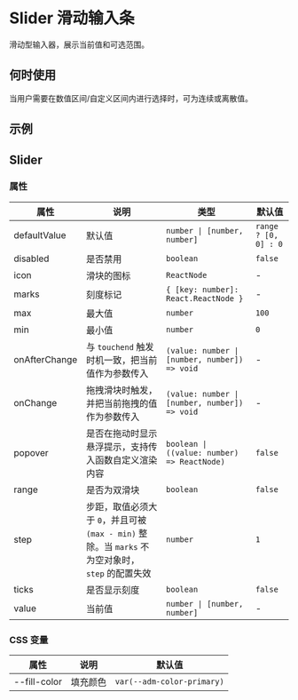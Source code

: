 # Slider 滑动输入条

滑动型输入器，展示当前值和可选范围。

## 何时使用

当用户需要在数值区间/自定义区间内进行选择时，可为连续或离散值。

## 示例

<code src="./demos/demo1.tsx"></code>

## Slider

### 属性

| 属性          | 说明                                                                                            | 类型                                          | 默认值               |
| ------------- | ----------------------------------------------------------------------------------------------- | --------------------------------------------- | -------------------- |
| defaultValue  | 默认值                                                                                          | `number \| [number, number]`                  | `range ? [0, 0] : 0` |
| disabled      | 是否禁用                                                                                        | `boolean`                                     | `false`              |
| icon          | 滑块的图标                                                                                      | `ReactNode`                                   | -                    |
| marks         | 刻度标记                                                                                        | `{ [key: number]: React.ReactNode }`          | -                    |
| max           | 最大值                                                                                          | `number`                                      | `100`                |
| min           | 最小值                                                                                          | `number`                                      | `0`                  |
| onAfterChange | 与 `touchend` 触发时机一致，把当前值作为参数传入                                                | `(value: number \| [number, number]) => void` | -                    |
| onChange      | 拖拽滑块时触发，并把当前拖拽的值作为参数传入                                                    | `(value: number \| [number, number]) => void` | -                    |
| popover       | 是否在拖动时显示悬浮提示，支持传入函数自定义渲染内容                                            | `boolean \| ((value: number) => ReactNode)`   | `false`              |
| range         | 是否为双滑块                                                                                    | `boolean`                                     | `false`              |
| step          | 步距，取值必须大于 `0`，并且可被 `(max - min)` 整除。当 `marks` 不为空对象时，`step` 的配置失效 | `number`                                      | `1`                  |
| ticks         | 是否显示刻度                                                                                    | `boolean`                                     | `false`              |
| value         | 当前值                                                                                          | `number \| [number, number]`                  | -                    |

### CSS 变量

| 属性         | 说明     | 默认值                     |
| ------------ | -------- | -------------------------- |
| --fill-color | 填充颜色 | `var(--adm-color-primary)` |
